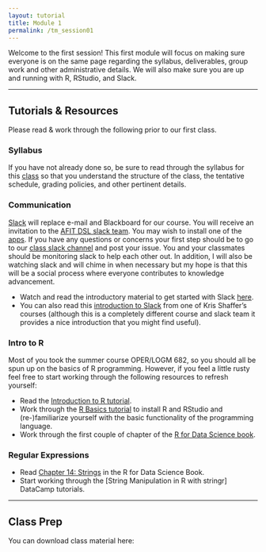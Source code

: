 ```yaml
---
layout: tutorial
title: Module 1
permalink: /tm_session01
---
```


Welcome to the first session! This first module will focus on making sure everyone is on the same page regarding the syllabus, deliverables, group work and other administrative details.  We will also make sure you are up and running with R, RStudio, and Slack.

<hr>


## Tutorials & Resources

Please read & work through the following prior to our first class. 

### Syllabus

If you have not already done so, be sure to read through the syllabus for this [class](logm655) so that you understand the structure of the class, the tentative schedule, grading policies, and other pertinent details.

### Communication

[Slack](https://slack.com/) will replace e-mail and Blackboard for our course. You will receive an invitation to the [AFIT DSL slack team](https://afit-dsl.slack.com/). You may wish to install one of the [apps](https://slack.com/downloads/osx). If you have any questions or concerns your first step should be to go to our [class slack channel](https://afit-dsl.slack.com/) and post your issue.  You and your classmates should be monitoring slack to help each other out. In addition, I will also be watching slack and will chime in when necessary but my hope is that this will be a social process where everyone contributes to knowledge advancement.

- Watch and read the introductory material to get started with Slack [here](https://slack.com/is).
- You can also read this [introduction to Slack](https://vimeo.com/133692325) from one of Kris Shaffer’s courses (although this is a completely different course and slack team it provides a nice introduction that you might find useful).  

### Intro to R
Most of you took the summer course OPER/LOGM 682, so you should all be spun up on the basics of R programming.  However, if you feel a little rusty feel free to start working through the following resources to refresh yourself:

- Read the [Introduction to R tutorial](intro).
- Work through the [R Basics tutorial](basics) to install R and RStudio and (re-)familiarize yourself with the basic functionality of the programming language.
- Work through the first couple of chapter of the [R for Data Science book](http://r4ds.had.co.nz/).

### Regular Expressions

- Read [Chapter 14: Strings](http://r4ds.had.co.nz/strings.html) in the R for Data Science Book.
- Start working through the [String Manipulation in R with stringr] DataCamp tutorials.

<hr>

## Class Prep

You can download class material here: &nbsp; <a href="https://www.dropbox.com/sh/akavy9jzkjoqefi/AAAzTvLwSOMUPHU97DiDE_FUa?dl=1" style="color:black;"><i class="fa fa-cloud-download" style="font-size:1em"></i></a>
